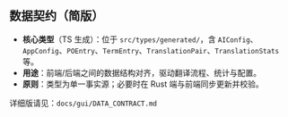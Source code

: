## 数据契约（简版）

- **核心类型**（TS 生成）：位于 `src/types/generated/`，含 `AIConfig`、`AppConfig`、`POEntry`、`TermEntry`、`TranslationPair`、`TranslationStats` 等。
- **用途**：前端/后端之间的数据结构对齐，驱动翻译流程、统计与配置。
- **原则**：类型为单一事实源；必要时在 Rust 端与前端同步更新并校验。

详细版请见：`docs/gui/DATA_CONTRACT.md`


